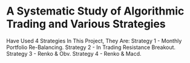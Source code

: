 # A Systematic Study of Algorithmic Trading and Various Strategies

Have Used 4 Strategies In This Project, They Are:
Strategy 1 - Monthly Portfolio Re-Balancing.
Strategy 2 - In Trading Resistance Breakout.
Strategy 3 - Renko & Obv.
Strategy 4 - Renko & Macd.
